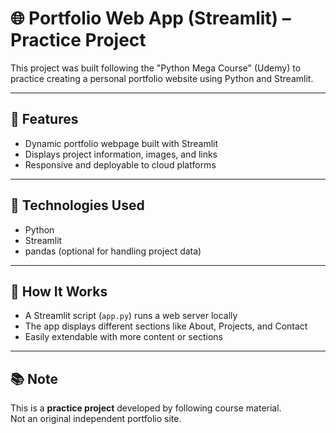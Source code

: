 # 🌐 Portfolio Web App (Streamlit) – Practice Project

This project was built following the "Python Mega Course" (Udemy) to practice creating a personal portfolio website using Python and Streamlit.

---

## 🚀 Features
- Dynamic portfolio webpage built with Streamlit
- Displays project information, images, and links
- Responsive and deployable to cloud platforms

---

## 🔧 Technologies Used
- Python
- Streamlit
- pandas (optional for handling project data)

---

## 🧠 How It Works
- A Streamlit script (`app.py`) runs a web server locally
- The app displays different sections like About, Projects, and Contact
- Easily extendable with more content or sections

---

## 📚 Note
This is a **practice project** developed by following course material.  
Not an original independent portfolio site.
